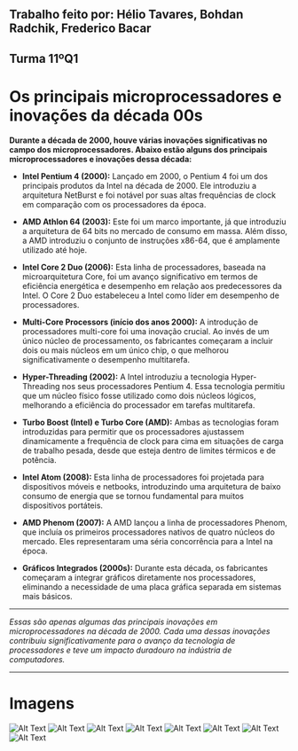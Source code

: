 ## Trabalho feito por: **Hélio Tavares**, **Bohdan Radchik**, **Frederico Bacar**

## Turma 11ºQ1

# Os principais microprocessadores e inovações da década 00s


**Durante a década de 2000, houve várias inovações significativas no campo dos microprocessadores. Abaixo estão alguns dos principais microprocessadores e inovações dessa década:**

- **Intel Pentium 4 (2000):** Lançado em 2000, o Pentium 4 foi um dos principais produtos da Intel na década de 2000. Ele introduziu a arquitetura NetBurst e foi notável por suas altas frequências de clock em comparação com os processadores da época.

- **AMD Athlon 64 (2003):** Este foi um marco importante, já que introduziu a arquitetura de 64 bits no mercado de consumo em massa. Além disso, a AMD introduziu o conjunto de instruções x86-64, que é amplamente utilizado até hoje.

- **Intel Core 2 Duo (2006):** Esta linha de processadores, baseada na microarquitetura Core, foi um avanço significativo em termos de eficiência energética e desempenho em relação aos predecessores da Intel. O Core 2 Duo estabeleceu a Intel como líder em desempenho de processadores.

- **Multi-Core Processors (início dos anos 2000):** A introdução de processadores multi-core foi uma inovação crucial. Ao invés de um único núcleo de processamento, os fabricantes começaram a incluir dois ou mais núcleos em um único chip, o que melhorou significativamente o desempenho multitarefa.

- **Hyper-Threading (2002):** A Intel introduziu a tecnologia Hyper-Threading nos seus processadores Pentium 4. Essa tecnologia permitiu que um núcleo físico fosse utilizado como dois núcleos lógicos, melhorando a eficiência do processador em tarefas multitarefa.

- **Turbo Boost (Intel) e Turbo Core (AMD):** Ambas as tecnologias foram introduzidas para permitir que os processadores ajustassem dinamicamente a frequência de clock para cima em situações de carga de trabalho pesada, desde que esteja dentro de limites térmicos e de potência.

- **Intel Atom (2008):** Esta linha de processadores foi projetada para dispositivos móveis e netbooks, introduzindo uma arquitetura de baixo consumo de energia que se tornou fundamental para muitos dispositivos portáteis.

- **AMD Phenom (2007):** A AMD lançou a linha de processadores Phenom, que incluía os primeiros processadores nativos de quatro núcleos do mercado. Eles representaram uma séria concorrência para a Intel na época.

- **Gráficos Integrados (2000s):** Durante esta década, os fabricantes começaram a integrar gráficos diretamente nos processadores, eliminando a necessidade de uma placa gráfica separada em sistemas mais básicos.

--- 

*Essas são apenas algumas das principais inovações em microprocessadores na década de 2000. Cada uma dessas inovações contribuiu significativamente para o avanço da tecnologia de processadores e teve um impacto duradouro na indústria de computadores.*

---

# Imagens

 

![Alt Text](amdathlon64.jpg)
![Alt Text](amdphenom.jpg)
![Alt Text](Geforce3gpu.jpg)
![Alt Text](hyperthreading.jpg)
![Alt Text](intelatom.png)
![Alt Text](intelcore2duo.jpg)
![Alt Text](intelpentium42000.jpg)
![Alt Text](multicoreprocessors.webp)






